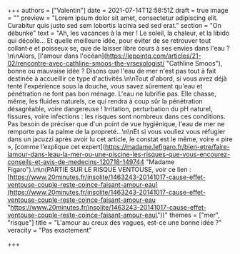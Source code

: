 +++
authors = ["Valentin"]
date = 2021-07-14T12:58:51Z
draft = true
image = ""
preview = "Lorem ipsum dolor sit amet, consectetur adipiscing elit. Curabitur quis justo sed sem lobortis lacinia sed sed erat."
section = "On débunke"
text = "Ah, les vacances à la mer ! Le soleil, la chaleur, et la libido qui décolle... Et quelle meilleure idée, pour éviter de se retrouver tout collant·e et poisseux·se, que de laisser libre cours à ses envies dans l'eau ?\n\nAlors, [l'amour dans l'océan](https://lepointq.com/articles/21-02/rencontre-avec-cathline-smoos-the-vrsexologist/ \"Cathline Smoos\"), bonne ou mauvaise idée ? Disons que l'eau de mer n'est pas tout à fait destinée à accueillir ce type d'activités.\n\nTout d'abord, si vous avez déjà tenté l'expérience sous la douche, vous savez sûrement qu'eau et pénétration ne font pas bon ménage. L'eau ne lubrifie pas. Elle chasse, même, les fluides naturels, ce qui rendra à coup sûr la pénétration désagréable, voire dangereuse ! Irritation, perturbation du pH naturel, fissures, voire infections : les risques sont nombreux dans ces conditions. Pas besoin de préciser que d'un point de vue hygiénique, l'eau de mer ne remporte pas la palme de la propreté...\n\nEt si vous vouliez vous réfugier dans un jacuzzi après avoir lu cet article, le constat est le même, voire « pire », [comme l'explique cet expert](https://madame.lefigaro.fr/bien-etre/faire-lamour-dans-leau-la-mer-ou-une-piscine-les-risques-que-vous-encourez-conseils-et-avis-de-medecins-120718-149744 \"Madame Figaro\").\n\n(PARTIE SUR LE RISQUE VENTOUSE, voir ce lien : [https://www.20minutes.fr/insolite/1463243-20141017-cause-effet-ventouse-couple-reste-coince-faisant-amour-eau](https://www.20minutes.fr/insolite/1463243-20141017-cause-effet-ventouse-couple-reste-coince-faisant-amour-eau \"https://www.20minutes.fr/insolite/1463243-20141017-cause-effet-ventouse-couple-reste-coince-faisant-amour-eau\"))"
themes = ["mer", "risque"]
title = "L'amour au creux des vagues, est-ce une bonne idée ?"
veracity = "Pas exactement"

+++
